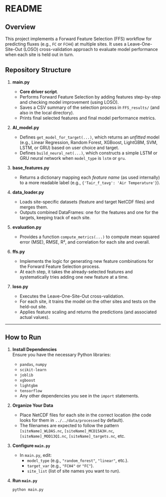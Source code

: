 # README

## Overview
This project implements a Forward Feature Selection (FFS) workflow for predicting fluxes (e.g., `FC` or `FCH4`) at multiple sites. It uses a Leave-One-Site-Out (LOSO) cross-validation approach to evaluate model performance when each site is held out in turn.

## Repository Structure

1. **main.py**  
   - **Core driver script**.  
   - Performs Forward Feature Selection by adding features step-by-step and checking model improvement (using LOSO).  
   - Saves a CSV summary of the selection process in `FFS_results/` (and also in the local directory).  
   - Prints final selected features and final model performance metrics.

2. **AI_model.py**  
   - Defines `get_model_for_target(...)`, which returns an *unfitted* model (e.g., Linear Regression, Random Forest, XGBoost, LightGBM, SVM, LSTM, or GRU) based on user choice and target.  
   - Defines `build_neural_net(...)`, which constructs a simple LSTM or GRU neural network when `model_type` is `lstm` or `gru`.

3. **base_features.py**  
   - Returns a dictionary mapping each *feature name* (as used internally) to a more readable label (e.g., `{'Tair_f_tavg': 'Air Temperature'}`).

4. **data_loader.py**  
   - Loads site-specific datasets (feature and target NetCDF files) and merges them.  
   - Outputs combined DataFrames: one for the features and one for the targets, keeping track of each site.

5. **evaluation.py**  
   - Provides a function `compute_metrics(...)` to compute mean squared error (MSE), RMSE, R², and correlation for each site and overall.

6. **ffs.py**  
   - Implements the logic for generating new feature combinations for the Forward Feature Selection process.  
   - At each step, it takes the already-selected features and systematically tries adding one new feature at a time.

7. **loso.py**  
   - Executes the Leave-One-Site-Out cross-validation.  
   - For each site, it trains the model on the other sites and tests on the held-out site.  
   - Applies feature scaling and returns the predictions (and associated actual values).

---

## How to Run

1. **Install Dependencies**  
   Ensure you have the necessary Python libraries:
   - `pandas`, `numpy`
   - `scikit-learn`
   - `joblib`
   - `xgboost`
   - `lightgbm`
   - `tensorflow`
   - Any other dependencies you see in the `import` statements.

2. **Organize Your Data**  
   - Place NetCDF files for each site in the correct location (the code looks for them in `../../data/processed` by default).  
   - The filenames are expected to follow the pattern `[siteName]_WLDAS.nc`, `[siteName]_MCD15A3H.nc`, `[siteName]_MOD13Q1.nc`, `[siteName]_targets.nc`, etc.

3. **Configure `main.py`**  
   - In `main.py`, edit:
     - `model_type` (e.g., `"random_forest"`, `"linear"`, etc.).
     - `target_var` (e.g., `"FCH4"` or `"FC"`).
     - `site_list` (list of site names you want to run).

4. **Run `main.py`**  
   ```bash
   python main.py

